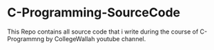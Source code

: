 # C-Programming-SourceCode
This Repo contains all source code that i write during the course of C-Programmng by CollegeWallah youtube channel.
